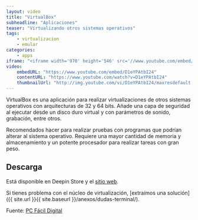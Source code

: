 ```yaml
---
layout: video
title: "VirtualBox"
subheadline: "Aplicaciones"
teaser: "Virtualizando otros sistemas operativos"
tags:
    - virtualizacion
    - emular
categories:
    - apps
iframe: "<iframe width='970' height='546' src='//www.youtube.com/embed/D1eYPAtbI24' frameborder='0' allowfullscreen></iframe>"
video:
    embedURL: "https://www.youtube.com/embed/D1eYPAtbI24"
    contentURL: "https://www.youtube.com/watch?v=D1eYPAtbI24"
    thumbnailUrl: "http://img.youtube.com/vi/D1eYPAtbI24/maxresdefault.jpg"
---
```

<!--more-->

VirtualBox es una aplicación para realizar virtualizaciones de otros sistemas operativos con arquitecturas de 32 y 64 bits. Añade una capa de seguridad al ejecutar desde un disco duro virtual y con parámetros de sonido, grabación, entre otros.

Recomendados hacer para realizar pruebas con programas que podrían alterar al sistema operativo. Requiere una mayor cantidad de memoria y almacenamiento y un potente procesador para realizar tareas con gran peso.

## Descarga

Está disponible en Deepin Store y el [sitio web](https://www.virtualbox.org/).

Si tienes problema con el núcleo de virtualización, [extraímos una solución]({{ site.url }}{{ site.baseurl }}/anexos/dudas-terminal/).

Fuente: [PC Fácil Digital](https://www.youtube.com/channel/UCKPlk0uN5ydu5kH03CY9EVQ)
